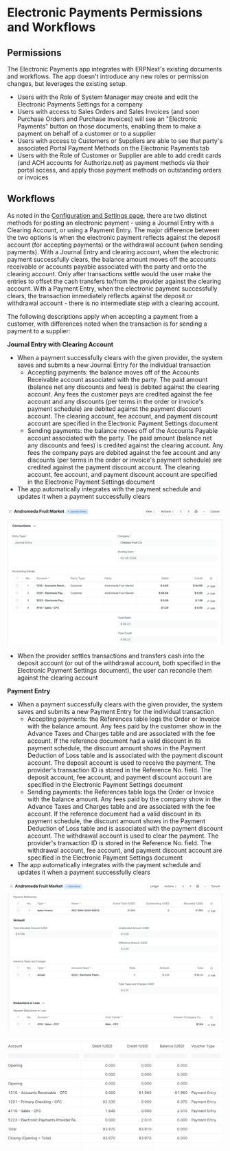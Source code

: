 # Electronic Payments Permissions and Workflows

## Permissions

The Electronic Payments app integrates with ERPNext's existing documents and workflows. The app doesn't introduce any new roles or permission changes, but leverages the existing setup.

- Users with the Role of System Manager may create and edit the Electronic Payments Settings for a company
- Users with access to Sales Orders and Sales Invoices (and soon Purchase Orders and Purchase Invoices) will see an "Electronic Payments" button on those documents, enabling them to make a payment on behalf of a customer or to a supplier
- Users with access to Customers or Suppliers are able to see that party's associated Portal Payment Methods on the Electronic Payments tab
- Users with the Role of Customer or Supplier are able to add credit cards (and ACH accounts for Authorize.net) as payment methods via their portal access, and apply those payment methods on outstanding orders or invoices

## Workflows

As noted in the [Configuration and Settings page](./configuration.md), there are two distinct methods for posting an electronic payment - using a Journal Entry with a Clearing Account, or using a Payment Entry. The major difference between the two options is when the electronic payment reflects against the deposit account (for accepting payments) or the withdrawal account (when sending payments). With a Journal Entry and clearing account, when the electronic payment successfully clears, the balance amount moves off the accounts receivable or accounts payable associated with the party and onto the clearing account. Only after transactions settle would the user make the entries to offset the cash transfers to/from the provider against the clearing account. With a Payment Entry, when the electronic payment successfully clears, the transaction immediately reflects against the deposit or withdrawal account - there is no intermediate step with a clearing account.

The following descriptions apply when accepting a payment from a customer, with differences noted when the transaction is for sending a payment to a supplier:

**Journal Entry with Clearing Account**
- When a payment successfully clears with the given provider, the system saves and submits a new Journal Entry for the individual transaction
    - Accepting payments: the balance moves off of the Accounts Receivable account associated with the party. The paid amount (balance net any discounts and fees) is debited against the clearing account. Any fees the customer pays are credited against the fee account and any discounts (per terms in the order or invoice's payment schedule) are debited against the payment discount account. The clearing account, fee account, and payment discount account are specified in the Electronic Payment Settings document
    - Sending payments: the balance moves off of the Accounts Payable account associated with the party. The paid amount (balance net any discounts and fees) is credited against the clearing account. Any fees the company pays are debited against the fee account and any discounts (per terms in the order or invoice's payment schedule) are credited against the payment discount account. The clearing account, fee account, and payment discount account are specified in the Electronic Payment Settings document
- The app automatically integrates with the payment schedule and updates it when a payment successfully clears

![Screen shot showing the debits and credits in a Journal Entry for an electronic payment of a sales invoice made by a customer. There is a credit to Accounts Receivable for the invoice total of $64.65, a debit to the clearing account for $64.94 (invoice total less a valid 2% discount for paying early of $1.29, plus fees of $1.58), a credit to the fee account for $1.58, and a debit to the payment discount account for $1.29.](./assets/ep_journal_entry_workflow.png)

- When the provider settles transactions and transfers cash into the deposit account (or out of the withdrawal account, both specified in the Electronic Payment Settings document), the user can reconcile them against the clearing account

**Payment Entry**
- When a payment successfully clears with the given provider, the system saves and submits a new Payment Entry for the individual transaction
    - Accepting payments: the References table logs the Order or Invoice with the balance amount. Any fees paid by the customer show in the Advance Taxes and Charges table and are associated with the fee account. If the reference document had a valid discount in its payment schedule, the discount amount shows in the Payment Deduction of Loss table and is associated with the payment discount account. The deposit account is used to receive the payment. The provider's transaction ID is stored in the Reference No. field. The deposit account, fee account, and payment discount account are specified in the Electronic Payment Settings document
    - Sending payments: the References table logs the Order or Invoice with the balance amount. Any fees paid by the company show in the Advance Taxes and Charges table and are associated with the fee account. If the reference document had a valid discount in its payment schedule, the discount amount shows in the Payment Deduction of Loss table and is associated with the payment discount account. The withdrawal account is used to clear the payment. The provider's transaction ID is stored in the Reference No. field. The withdrawal account, fee account, and payment discount account are specified in the Electronic Payment Settings document
- The app automatically integrates with the payment schedule and updates it when a payment successfully clears

![Screen shot showing the generated Payment Entry against a Sales Invoice for $81.96 when the customer applied an electronic payment method. The Advance Taxes and Charges table shows the card fees paid by the customer of $2.01 and the Payment Deductions or Loss table reflects a valid 2% discount of $1.64 for paying early.](./assets/ep_payment_entry.png)

![Screen shot showing the general ledger entries for an electronic payment made on a sales invoice. The invoice had payment terms of 2% discount if paid within 10 days, which the customer took advantage of. There's a credit to Accounts Receivable of $81.96 (total of the invoice), a debit to the deposit account of $82.33 (total less the discount amount plus fees), a debit to Sales (the payment discount account) of $1.64, and a credit to the fee account of $2.01](./assets/ep_payment_entry_gl_entries.png)
